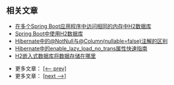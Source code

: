 ## 相关文章

+ [在多个Spring Boot应用程序中访问相同的内存中H2数据库](http://tu-yucheng.github.io/springdata/2023/05/18/spring-boot-access-h2-database-multiple-apps.html)
+ [Spring Boot中使用H2数据库](http://tu-yucheng.github.io/springdata/2023/05/18/spring-boot-h2-database.html)
+ [Hibernate中的@NotNull与@Column(nullable=false)注解的区别](http://tu-yucheng.github.io/springdata/2023/05/18/hibernate-notnull-vs-nullable.html)
+ [Hibernate中的enable_lazy_load_no_trans属性快速指南](http://tu-yucheng.github.io/springdata/2023/05/18/hibernate-lazy-loading-workaround.html)
+ [H2嵌入式数据库将数据存储在哪里](http://tu-yucheng.github.io/springdata/2023/05/18/h2-embedded-db-data-storage.html)

- 更多文章： [[<-- prev]](../spring-boot-persistence-3/README.md)
- 更多文章： [[next -->]](../spring-boot-persistence-simple/README.md)